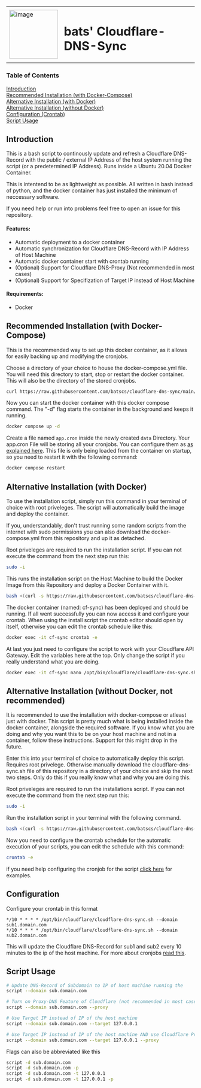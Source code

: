 <table>
  <tr>
    <td> <img src="https://github.com/batscs/cloudflare-dns-sync/assets/31670615/58296fbd-9a48-4263-a491-308e49035aba" alt="image" width="130" height="auto"> </td>
    <td><h1>bats' Cloudflare-DNS-Sync</h1></td>
  </tr>
</table>

### Table of Contents  
[Introduction](#introduction)  
[Recommended Installation (with Docker-Compose)](#compose-installation)  
[Alternative Installation (with Docker)](#docker-installation)  
[Alternative Installation (without Docker)](#installation)  
[Configuration (Crontab)](#configuration)  
[Script Usage](#script)  

<a name="introduction"/>

## Introduction
This is a bash script to continously update and refresh a Cloudflare DNS-Record with the public / external IP Address of the host system running the script (or a predetermined IP Address).
Runs inside a Ubuntu 20.04 Docker Container.

This is intentend to be as lightweight as possible. All written in bash instead of python, and the docker container has just installed the minimum of neccessary software.

If you need help or run into problems feel free to open an issue for this repository.

#### Features:
- Automatic deployment to a docker container
- Automatic synchronization for Cloudflare DNS-Record with IP Address of Host Machine
- Automatic docker container start with crontab running
- (Optional) Support for Cloudflare DNS-Proxy (Not recommended in most cases)
- (Optional) Support for Specifization of Target IP instead of Host Machine

#### Requirements:
- Docker


<a name="compose-installation"/>

## Recommended Installation (with Docker-Compose)
This is the recommended way to set up this docker container, as it allows for easily backing up and modifying the cronjobs.

Choose a directory of your choice to house the docker-compose.yml file. You will need this directory to start, stop or restart the docker container. This will also be the directory of the stored cronjobs.
```bash
curl https://raw.githubusercontent.com/batscs/cloudflare-dns-sync/main/docker-compose.yml -o docker-compose.yml
```

Now you can start the docker container with this docker compose command. The "-d" flag starts the container in the background and keeps it running.
```bash
docker compose up -d
```

Create a file named `app.cron` inside the newly created `data` Directory. Your app.cron File will be storing all your cronjobs. You can configure them as [as explained here](#configuration). This file is only being loaded from the container on startup, so you need to restart it with the following command:
```bash
docker compose restart
```

<a name="docker-installation"/>

## Alternative Installation (with Docker)
To use the installation script, simply run this command in your terminal of choice with root priveleges. The script will automatically build the image and deploy the container.

If you, understandably, don't trust running some random scripts from the internet with sudo permissions you can also download the docker-compose.yml from this repository and up it as detached.

Root priveleges are required to run the installation script. If you can not execute the command from the next step run this:
```bash
sudo -i
```

This runs the installation script on the Host Machine to build the Docker Image from this Repository and deploy a Docker Container with it.
```bash
bash <(curl -s https://raw.githubusercontent.com/batscs/cloudflare-dns-sync/main/docker.sh)
```

The docker container (named: cf-sync) has been deployed and should be running. If all went successfully you can now access it and configure your crontab. When using the install script the crontab editor should open by itself, otherwise you can edit the crontab schedule like this:
```bash
docker exec -it cf-sync crontab -e
```

At last you just need to configure the script to work with your Cloudflare API Gateway. Edit the variables here at the top. Only change the script if you really understand what you are doing.
```bash
docker exec -it cf-sync nano /opt/bin/cloudflare/cloudflare-dns-sync.sh
```

<a name="installation"/>  

## Alternative Installation (without Docker, not recommended)

It is recommended to use the installation with docker-compose or atleast just with docker. This script is pretty much what is being installed inside the docker container, alongside the required software. If you know what you are doing and why you want this to be on your host machine and not in a container, follow these instructions. Support for this might drop in the future.
  
Enter this into your terminal of choice to automatically deploy this script. Requires root privelege.
Otherwise manually download the cloudflare-dns-sync.sh file of this repository in a directory of your choice and skip the next two steps.
Only do this if you really know what and why you are doing this.

Root priveleges are required to run the installations script. If you can not execute the command from the next step run this:
```bash
sudo -i
```

Run the installation script in your terminal with the following command.
```bash
bash <(curl -s https://raw.githubusercontent.com/batscs/cloudflare-dns-sync/main/deploy.sh)
```

Now you need to configure the crontab schedule for the automatic execution of your scripts, you can edit the schedule with this command:
```bash
crontab -e
```
if you need help configuring the cronjob for the script [click here](#configuration) for examples.

<a name="configuration"/>

## Configuration

Configure your crontab in this format
```
*/10 * * * * /opt/bin/cloudflare/cloudflare-dns-sync.sh --domain sub1.domain.com
*/10 * * * * /opt/bin/cloudflare/cloudflare-dns-sync.sh --domain sub2.domain.com
```
This will update the Cloudflare DNS-Record for sub1 and sub2 every 10 minutes to the ip of the host machine.
For more about cronjobs [read this](https://ostechnix.com/a-beginners-guide-to-cron-jobs/).

<a name="script"/>

## Script Usage
```bash
# Update DNS-Record of Subdomain to IP of host machine running the 
script --domain sub.domain.com

# Turn on Proxy-DNS Feature of Cloudflare (not recommended in most cases)
script --domain sub.domain.com --proxy

# Use Target IP instead of IP of the host machine
script --domain sub.domain.com --target 127.0.0.1

# Use Target IP instead of IP of the host machine AND use Cloudflare Proxy
script --domain sub.domain.com --target 127.0.0.1 --proxy
```
Flags can also be abbreviated like this
```bash
script -d sub.domain.com
script -d sub.domain.com -p
script -d sub.domain.com -t 127.0.0.1
script -d sub.domain.com -t 127.0.0.1 -p 
```
